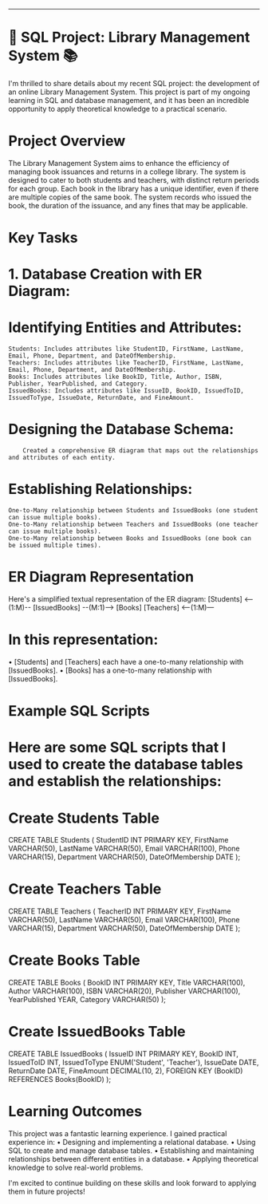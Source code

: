 ________________________________________
# 🚀 SQL Project: Library Management System 📚
I'm thrilled to share details about my recent SQL project: the development of an online Library Management System. This project is part of my ongoing learning in SQL and database management, and it has been an incredible opportunity to apply theoretical knowledge to a practical scenario.
# Project Overview
The Library Management System aims to enhance the efficiency of managing book issuances and returns in a college library. The system is designed to cater to both students and teachers, with distinct return periods for each group. Each book in the library has a unique identifier, even if there are multiple copies of the same book. The system records who issued the book, the duration of the issuance, and any fines that may be applicable.


# Key Tasks

# 1.	Database Creation with ER Diagram:

#	Identifying Entities and Attributes:
	Students: Includes attributes like StudentID, FirstName, LastName, Email, Phone, Department, and DateOfMembership.
	Teachers: Includes attributes like TeacherID, FirstName, LastName, Email, Phone, Department, and DateOfMembership.
	Books: Includes attributes like BookID, Title, Author, ISBN, Publisher, YearPublished, and Category.
	IssuedBooks: Includes attributes like IssueID, BookID, IssuedToID, IssuedToType, IssueDate, ReturnDate, and FineAmount.
#	Designing the Database Schema: 
    	Created a comprehensive ER diagram that maps out the relationships and attributes of each entity.
#	Establishing Relationships:
	One-to-Many relationship between Students and IssuedBooks (one student can issue multiple books).
	One-to-Many relationship between Teachers and IssuedBooks (one teacher can issue multiple books).
	One-to-Many relationship between Books and IssuedBooks (one book can be issued multiple times).

# ER Diagram Representation

Here's a simplified textual representation of the ER diagram:
[Students] <--(1:M)-- [IssuedBooks] --(M:1)--> [Books]
[Teachers] <--(1:M)—

# In this representation:
•	[Students] and [Teachers] each have a one-to-many relationship with [IssuedBooks].
•	[Books] has a one-to-many relationship with [IssuedBooks].

# Example SQL Scripts

# Here are some SQL scripts that I used to create the database tables and establish the relationships:

# Create Students Table

CREATE TABLE Students (
    StudentID INT PRIMARY KEY,
    FirstName VARCHAR(50),
    LastName VARCHAR(50),
    Email VARCHAR(100),
    Phone VARCHAR(15),
    Department VARCHAR(50),
    DateOfMembership DATE
);

# Create Teachers Table

CREATE TABLE Teachers (
    TeacherID INT PRIMARY KEY,
    FirstName VARCHAR(50),
    LastName VARCHAR(50),
    Email VARCHAR(100),
    Phone VARCHAR(15),
    Department VARCHAR(50),
    DateOfMembership DATE
);

# Create Books Table

CREATE TABLE Books (
    BookID INT PRIMARY KEY,
    Title VARCHAR(100),
    Author VARCHAR(100),
    ISBN VARCHAR(20),
    Publisher VARCHAR(100),
    YearPublished YEAR,
    Category VARCHAR(50)
);

# Create IssuedBooks Table

CREATE TABLE IssuedBooks (
    IssueID INT PRIMARY KEY,
    BookID INT,
    IssuedToID INT,
    IssuedToType ENUM('Student', 'Teacher'),
    IssueDate DATE,
    ReturnDate DATE,
    FineAmount DECIMAL(10, 2),
    FOREIGN KEY (BookID) REFERENCES Books(BookID)
);

# Learning Outcomes

This project was a fantastic learning experience. I gained practical experience in:
•	Designing and implementing a relational database.
•	Using SQL to create and manage database tables.
•	Establishing and maintaining relationships between different entities in a database.
•	Applying theoretical knowledge to solve real-world problems.

I'm excited to continue building on these skills and look forward to applying them in future projects!

